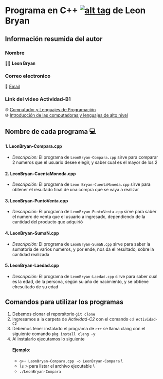 # Programa en **C++** [![alt tag](https://icons.iconarchive.com/icons/hopstarter/sleek-xp-software/32/Dev-icon.png)](Linux) de Leon Bryan
## Información resumida del autor
### Nombre
   👨‍💻 **Leon Bryan**
### Correo electronico
   📧 [Email](mailto:luis.leon.rodriguez@utelvt.edu.ec?subject=Hi% "Hi!")
### Link del video Actividad-B1
   🌐 [Computador y Lenguajes de Programación](https://www.youtube.com/watch?v=0iMLRUOduSQ) \
   🌐 [Introducción de las computadoras y lenguajes de alto nivel](https://www.youtube.com/watch?v=udwc_xfVeh0)
   
## Nombre de cada programa 💻
   #### 1. LeonBryan-Compara.cpp
   - _Descripcion:_ El programa de `LeonBryan-Compara.cpp` sirve para comparar 2 numeros que el usuario desee elegir, y saber cual es el mayor de los 2
   #### 2. LeonBryan-CuentaMoneda.cpp
   - _Descripción:_ El programa de `Leon Bryan-CuentaMoneda.cpp` sirve para obtener el resultado final de una compra que se vaya a realizar
   #### 3. LeonBryan-PuntoVenta.cpp
   - _Descripción:_ El programa de `LeonBryan-PuntoVenta.cpp` sirve para saber el numero de venta que el usuario a ingresado, dependiendo de la cantidad del producto que adquirió
   #### 4. LeonBryan-SumaN.cpp
   - _Descripción:_ El programa de `LeonBryan-SumaN.cpp` sirve para saber la sumatoria de varios numeros, y por ende, nos da el resultado, sobre la cantidad realizada
   #### 5. LeonBryan-Laedad.cpp
   - _Descripción:_ El programa de `LeonBryan-Laedad.cpp` sirve para saber cual es la edad, de la persona, según su año de nacimiento, y se obtiene elresultado de su edad

## Comandos para utilizar los programas
  1. Debemos clonar el reporsitorio `git clone`
  2. Ingresamos a la carpeta de _Actividad-C2_ con el comando `cd Actividad-C2`
  3. Debemos tener instalado el programa de `c++` se llama clang con el siguiente comando `pkg install clang -y`
  4. Al instalarlo ejecutamos lo siguiente
     #### Ejemplo:
     - `g++ LeonBryan-Compara.cpp -o LeonBryan-Compara` \
     - `ls` > para listar el archivo ejecutable \
     - `./LeonBryan-Compara`
